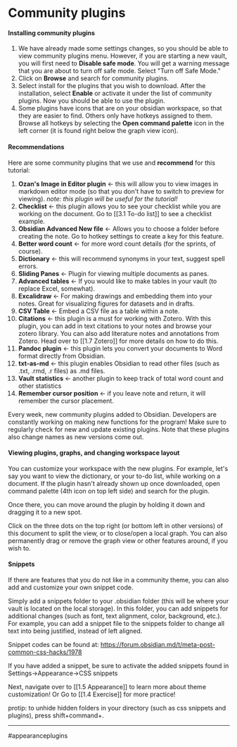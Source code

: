 # Community plugins


#### Installing community plugins
1. We have already made some settings changes, so you should be able to view community plugins menu. However, if you are starting a new vault, you will first need to **Disable safe mode**. You will get a warning message that you are about to turn off safe mode. Select "Turn off Safe Mode."
2. Click on **Browse** and search for community plugins.
3. Select install for the plugins that you wish to download. After the installation, select **Enable** or activate it under the list of community plugins. Now you should be able to use the plugin.
4. Some plugins have icons that are on your obsidian workspace, so that they are easier to find. Others only have hotkeys assigned to them. Browse all hotkeys by selecting the **Open command palette** icon in the left corner (it is found right below the graph view icon).

#### Recommendations

Here are some community plugins that we use and **recommend** for this tutorial:

1. **Ozan's Image in Editor plugin** <- this will allow you to view images in markdown editor mode (so that you don't have to switch to preview for viewing). *note: this plugin will be useful for the tutorial!*
3. **Checklist** <- this plugin allows you to see your checklist while you are working on the document. Go to [[3.1 To-do list]] to see a checklist example.
4. **Obsidian Advanced New file** <- Allows you to choose a folder before creating the note. Go to hotkey settings to create a key for this feature.
5. **Better word count** <- for more word count details (for the sprints, of course).
6. **Dictionary** <- this will recommend synonyms in your text, suggest spell errors.
7. **Sliding Panes** <- Plugin for viewing multiple documents as panes.
8. **Advanced tables** <- If you would like to make tables in your vault (to replace Excel, somewhat).
9. **Excalidraw** <- For making drawings and embedding them into your notes. Great for visualizing figures for datasets and in drafts.
10. **CSV Table** <- Embed a CSV file as a table within a note.
11. **Citations** <- this plugin is a must for working with Zotero. With this plugin, you can add in text citations to your notes and browse your zotero library. You can also add literature notes and annotations from Zotero. Head over to [[1.7 Zotero]] for more details on how to do this.
12. **Pandoc plugin** <- this plugin lets you convert your documents to Word format directly from Obsidian.
13. **txt-as-md** <- this plugin enables Obsidian to read other files (such as .txt, .rmd, .r files) as .md files.
14. **Vault statistics** <- another plugin to keep track of total word count and other statistics
15. **Remember cursor position** <- if you leave note and return, it will remember the cursor placement.

Every week, new community plugins added to Obsidian. Developers are constantly working on making new functions for the program! Make sure to regularly check for new and update existing plugins. Note that these plugins also change names as new versions come out.

#### Viewing plugins, graphs, and changing workspace layout

You can customize your workspace with the new plugins. For example, let's say you want to view the dictionary, or your to-do list, while working on a document. If the plugin hasn't already shown up once downloaded, open command palette (4th icon on top left side) and search for the plugin. 

Once there, you can move around the plugin by holding it down and dragging it to a new spot. 

Click on the three dots on the top right (or bottom left in other versions) of this document to split the view, or to close/open a local graph. You can also permanently drag or remove the graph view or other features around, if you wish to.

#### Snippets

If there are features that you do not like in a community theme, you can also add and customize your own snippet code.

Simply add a snippets folder to your .obsidian folder (this will be where your vault is located on the local storage). In this folder, you can add snippets for additional changes (such as font, text alignment, color, background, etc.). For example, you can add a snippet file to the snippets folder to change all text into being justified, instead of left aligned.

Snippet codes can be found at: https://forum.obsidian.md/t/meta-post-common-css-hacks/1978

If you have added a snippet, be sure to activate the added snippets found in Settings->Appearance->CSS snippets


Next, navigate over to [[1.5 Appearance]] to learn more about theme customization! Or Go to [[1.4 Exercise]] for more practice!

protip: to unhide hidden folders in your directory (such as css snippets and plugins), press shift+command+.

---
#appearanceplugins